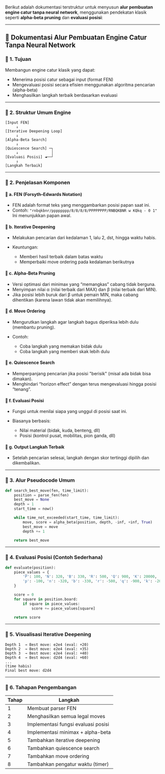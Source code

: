Berikut adalah dokumentasi terstruktur untuk menyusun **alur pembuatan engine catur tanpa neural network**, menggunakan pendekatan klasik seperti **alpha-beta pruning** dan **evaluasi posisi**:

---

## 📘 Dokumentasi Alur Pembuatan Engine Catur Tanpa Neural Network

### 📌 1. Tujuan

Membangun engine catur klasik yang dapat:

- Menerima posisi catur sebagai input (format FEN)
- Mengevaluasi posisi secara efisien menggunakan algoritma pencarian (alpha-beta)
- Menghasilkan langkah terbaik berdasarkan evaluasi

---

### 📌 2. Struktur Umum Engine

```text
[Input FEN]
     ↓
[Iterative Deepening Loop]
     ↓
[Alpha-Beta Search]
     ↓
[Quiescence Search] ─┐
     ↓               │
[Evaluasi Posisi] ◄──┘
     ↓
[Langkah Terbaik]
```

---

### 📌 2. Penjelasan Komponen

#### 🧩 a. FEN (Forsyth–Edwards Notation)

- FEN adalah format teks yang menggambarkan posisi papan saat ini.
- Contoh:
  `"rnbqkbnr/pppppppp/8/8/8/8/PPPPPPPP/RNBQKBNR w KQkq - 0 1"`
  Ini menunjukkan papan awal.

#### 🧩 b. Iterative Deepening

- Melakukan pencarian dari kedalaman 1, lalu 2, dst, hingga waktu habis.
- Keuntungan:

  - Memberi hasil terbaik dalam batas waktu
  - Memperbaiki move ordering pada kedalaman berikutnya

#### 🧩 c. Alpha-Beta Pruning

- Versi optimasi dari minimax yang “memangkas” cabang tidak berguna.
- Menyimpan nilai α (nilai terbaik dari MAX) dan β (nilai terbaik dari MIN).
- Jika posisi lebih buruk dari β untuk pemain MIN, maka cabang dihentikan (karena lawan tidak akan memilihnya).

#### 🧩 d. Move Ordering

- Mengurutkan langkah agar langkah bagus diperiksa lebih dulu (membantu pruning).
- Contoh:

  - Coba langkah yang memakan bidak dulu
  - Coba langkah yang memberi skak lebih dulu

#### 🧩 e. Quiescence Search

- Memperpanjang pencarian jika posisi "berisik" (misal ada bidak bisa dimakan).
- Menghindari “horizon effect” dengan terus mengevaluasi hingga posisi “tenang”.

#### 🧩 f. Evaluasi Posisi

- Fungsi untuk menilai siapa yang unggul di posisi saat ini.
- Biasanya berbasis:

  - Nilai material (bidak, kuda, benteng, dll)
  - Posisi (kontrol pusat, mobilitas, pion ganda, dll)

#### 🧩 g. Output Langkah Terbaik

- Setelah pencarian selesai, langkah dengan skor tertinggi dipilih dan dikembalikan.

---

### 📌 3. Alur Pseudocode Umum

```python
def search_best_move(fen, time_limit):
    position = parse_fen(fen)
    best_move = None
    depth = 1
    start_time = now()

    while time_not_exceeded(start_time, time_limit):
        move, score = alpha_beta(position, depth, -inf, +inf, True)
        best_move = move
        depth += 1

    return best_move
```

---

### 📌 4. Evaluasi Posisi (Contoh Sederhana)

```python
def evaluate(position):
    piece_values = {
        'P': 100, 'N': 320, 'B': 330, 'R': 500, 'Q': 900, 'K': 20000,
        'p': -100, 'n': -320, 'b': -330, 'r': -500, 'q': -900, 'k': -20000
    }

    score = 0
    for square in position.board:
        if square in piece_values:
            score += piece_values[square]

    return score
```

---

### 📌 5. Visualisasi Iterative Deepening

```text
Depth 1  → Best move: e2e4 (eval: +20)
Depth 2  → Best move: e2e4 (eval: +35)
Depth 3  → Best move: e2e4 (eval: +40)
Depth 4  → Best move: d2d4 (eval: +60)
...
(time habis)
Final best move: d2d4
```

---

### 📌 6. Tahapan Pengembangan

| Tahap | Langkah                             |
| ----- | ----------------------------------- |
| 1     | Membuat parser FEN                  |
| 2     | Menghasilkan semua legal moves      |
| 3     | Implementasi fungsi evaluasi posisi |
| 4     | Implementasi minimax + alpha-beta   |
| 5     | Tambahkan iterative deepening       |
| 6     | Tambahkan quiescence search         |
| 7     | Tambahkan move ordering             |
| 8     | Tambahkan pengatur waktu (timer)    |
